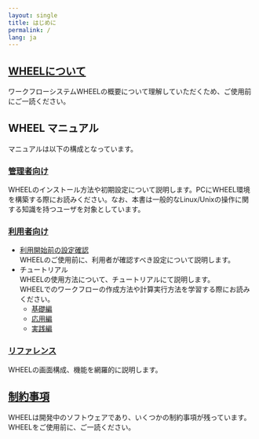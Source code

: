```yaml
---
layout: single
title: はじめに
permalink: /
lang: ja
---
```


## [WHEELについて](about/)
ワークフローシステムWHEELの概要について理解していただくため、ご使用前にご一読ください。

## WHEEL マニュアル
マニュアルは以下の構成となっています。

### [管理者向け](how_to_boot/)
WHEELのインストール方法や初期設定について説明します。PCにWHEEL環境を構築する際にお読みください。なお、本書は一般的なLinux/Unixの操作に関する知識を持つユーザを対象としています。

### [利用者向け](tutorial/)
* [利用開始前の設定確認](preparation_for_use/)  
WHEELのご使用前に、利用者が確認すべき設定について説明します。
* チュートリアル  
WHEELの使用方法について、チュートリアルにて説明します。  
WHEELでのワークフローの作成方法や計算実行方法を学習する際にお読みください。
  * [基礎編](tutorial/1_basic_tutorial/)
  * [応用編](tutorial/2_advanced_tutorial/)
  * [実践編](tutorial/3_application_tutorial/)

### [リファレンス](reference/)
WHEELの画面構成、機能を網羅的に説明します。

## [制約事項](attention/)
WHEELは開発中のソフトウェアであり、いくつかの制約事項が残っています。  
WHEELをご使用前に、ご一読ください。 